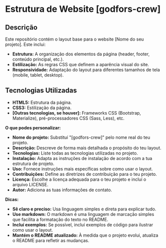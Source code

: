 # Estrutura de Website [godfors-crew]

## Descrição
Este repositório contém o layout base para o website [Nome do seu projeto]. Este inclui:

* **Estrutura:** A organização dos elementos da página (header, footer, conteúdo principal, etc.).
* **Estilização:** As regras CSS que definem a aparência visual do site.
* **Responsividade:** Adaptação do layout para diferentes tamanhos de tela (mobile, tablet, desktop).

## Tecnologias Utilizadas
* **HTML5:** Estrutura da página.
* **CSS3:** Estilização da página.
* **[Outras tecnologias, se houver]:** Frameworks CSS (Bootstrap, Materialize), pré-processadores CSS (Sass, Less), etc.



**O que podes personalizar:**

* **Nome do projeto:** Substituí "[godfors-crew]" pelo nome real do teu projeto.
* **Descrição:** Descreve de forma mais detalhada o propósito do teu layout.
* **Tecnologias:** Liste todas as tecnologias utilizadas no projeto.
* **Instalação:** Adapta as instruções de instalação de acordo com a tua estrutura de projeto.
* **Uso:** Fornece instruções mais específicas sobre como usar o layout.
* **Contribuições:** Define as diretrizes de contribuição para o teu projeto.
* **Licença:** Escolhe a licença adequada para o teu projeto e incluí o arquivo LICENSE.
* **Autor:** Adiciona as tuas informações de contato.

**Dicas:**

* **Sê claro e preciso:** Usa linguagem simples e direta para explicar tudo.
* **Use markdown:** O markdown é uma linguagem de marcação simples que facilita a formatação do texto no README.
* **Incluí exemplos:** Se possível, incluí exemplos de código para ilustrar como usar o layout.
* **Mantém o README atualizado:** À medida que o projeto evolui, atualiza o README para refletir as mudanças.
